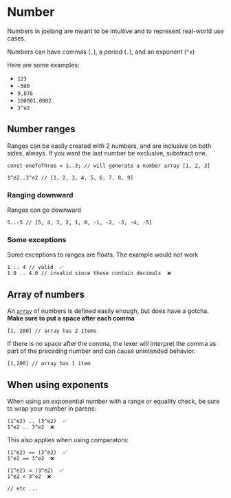 # Number

Numbers in joelang are meant to be intuitive and to represent real-world use cases.

Numbers can have commas (`,`), a period (`.`), and an exponent (`^e`)

Here are some examples:
- `123`
- `-500`
- `9,876`
- `100001.0002`
- `3^e2`

## Number ranges

Ranges can be easily created with 2 numbers, and are inclusive on both sides, always. If you want the last number be exclusive, substract one.

```
const oneToThree = 1..3; // will generate a number array [1, 2, 3]
```

```
1^e2..3^e2 // [1, 2, 3, 4, 5, 6, 7, 8, 9]
```

### Ranging downward

Ranges can go downward

```
5..-5 // [5, 4, 3, 2, 1, 0, -1, -2, -3, -4, -5]
```

### Some exceptions

Some exceptions to ranges are floats. The example would not work

```
1 .. 4 // valid  ✅
1.0 .. 4.0 // invalid since these contain decimals  ❌
```

## Array of numbers

An [`array`](array.md) of numbers is defined easily enough, but does have a gotcha. **Make sure to put a space after each comma**

```
[1, 200] // array has 2 items
```

If there is no space after the comma, the lexer will interpret the comma as part of the preceding number and can cause unintended behavior.
```
[1,200] // array has 1 item
```

## When using exponents

When using an exponential number with a range or equality check, be sure to wrap your number in parens:

```
(1^e2) .. (3^e2)  ✅
1^e2 .. 3^e2  ❌
```

This also applies when using comparators:

```
(1^e2) == (3^e2)  ✅
1^e2 == 3^e2  ❌

(1^e2) < (3^e2)  ✅
1^e2 < 3^e2  ❌

// etc ...
```
